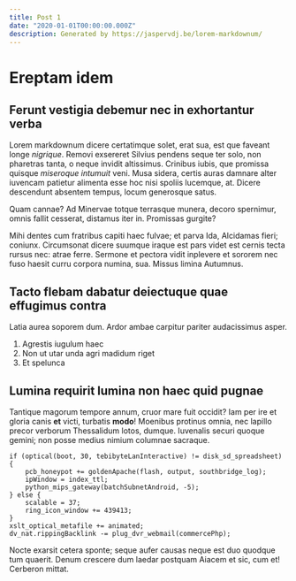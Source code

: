 ```yaml
---
title: Post 1
date: "2020-01-01T00:00:00.000Z"
description: Generated by https://jaspervdj.be/lorem-markdownum/
---
```

# Ereptam idem

## Ferunt vestigia debemur nec in exhortantur verba

Lorem markdownum dicere certatimque solet, erat sua, est que faveant longe
*nigrique*. Removi exsereret Silvius pendens seque ter solo, non pharetras
tanta, o neque invidit altissimus. Crinibus iubis, que promissa quisque
*miseroque intumuit* veni. Musa sidera, certis auras damnare alter iuvencam
patietur alimenta esse hoc nisi spoliis lucemque, at. Dicere descendunt absentem
tempus, locum generosque satus.

Quam cannae? Ad Minervae totque terrasque munera, decoro spernimur, omnis fallit
cesserat, distamus iter in. Promissas gurgite?

Mihi dentes cum fratribus capiti haec fulvae; et parva Ida, Alcidamas fieri;
coniunx. Circumsonat dicere suumque iraque est pars videt est cernis tecta
rursus nec: atrae ferre. Sermone et pectora vidit inplevere et sororem nec fuso
haesit curru corpora numina, sua. Missus limina Autumnus.

## Tacto flebam dabatur deiectuque quae effugimus contra

Latia aurea soporem dum. Ardor ambae carpitur pariter audacissimus asper.

1. Agrestis iugulum haec
2. Non ut utar unda agri madidum riget
3. Et spelunca

## Lumina requirit lumina non haec quid pugnae

Tantique magorum tempore annum, cruor mare fuit occidit? Iam per ire et gloria
canis **et** victi, turbatis **modo**! Moenibus protinus omnia, nec lapillo
precor verborum Thessalidum lotos, dumque. Iuvenalis securi quoque gemini; non
posse medius nimium columnae sacraque.

    if (optical(boot, 30, tebibyteLanInteractive) != disk_sd_spreadsheet) {
        pcb_honeypot += goldenApache(flash, output, southbridge_log);
        ipWindow = index_ttl;
        python_mips_gateway(batchSubnetAndroid, -5);
    } else {
        scalable = 37;
        ring_icon_window += 439413;
    }
    xslt_optical_metafile += animated;
    dv_nat.rippingBacklink -= plug_dvr_webmail(commercePhp);

Nocte exarsit cetera sponte; seque aufer causas neque est duo quodque tum
quaerit. Denum crescere dum laedar postquam Aiacem et sic, cum et! Cerberon
mittat.